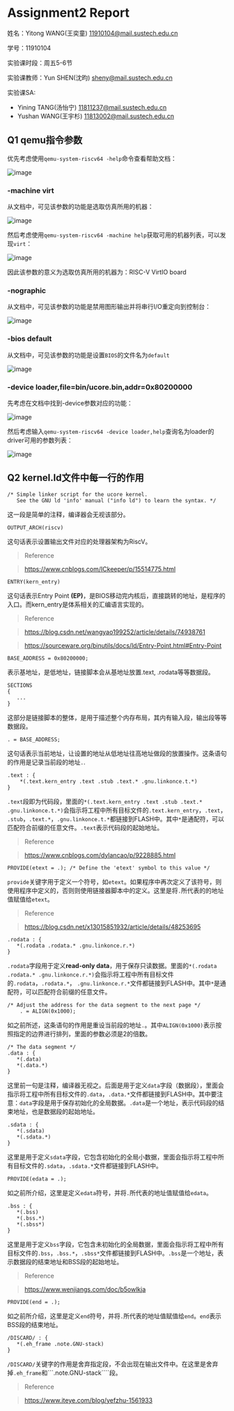 # Assignment2 Report
姓名：Yitong WANG(王奕童) 11910104@mail.sustech.edu.cn

学号：11910104

实验课时段：周五5-6节

实验课教师：Yun SHEN(沈昀) sheny@mail.sustech.edu.cn

实验课SA:
- Yining TANG(汤怡宁) 11811237@mail.sustech.edu.cn
- Yushan WANG(王宇杉) 11813002@mail.sustech.edu.cn

## Q1 qemu指令参数
优先考虑使用```qemu-system-riscv64 -help```命令查看帮助文档：

![image](https://user-images.githubusercontent.com/64548919/156988584-02b4e8e2-35e4-4327-832a-b44c9a37f24e.png)

### -machine virt
从文档中，可见该参数的功能是选取仿真所用的机器：

![image](https://user-images.githubusercontent.com/64548919/156988882-641a7456-0673-4226-b272-2d75bc04bae0.png)

然后考虑使用```qemu-system-riscv64 -machine help```获取可用的机器列表，可以发现```virt```：

![image](https://user-images.githubusercontent.com/64548919/156989010-26f803c3-6c85-4538-b9ca-c10b260f7717.png)

因此该参数的意义为选取仿真所用的机器为：RISC-V VirtIO board

### -nographic

从文档中，可见该参数的功能是禁用图形输出并将串行I/O重定向到控制台：

![image](https://user-images.githubusercontent.com/64548919/156989615-1c8f58ae-bb6c-43d3-9f68-426259d874ad.png)

### -bios default

从文档中，可见该参数的功能是设置```BIOS```的文件名为```default```

![image](https://user-images.githubusercontent.com/64548919/156989952-f8459a73-b353-44bd-8f4d-13cbe3ed051c.png)

### -device loader,file=bin/ucore.bin,addr=0x80200000
先考虑在文档中找到-device参数对应的功能：

![image](https://user-images.githubusercontent.com/64548919/156990435-ce32677a-1da0-4a49-9ad5-52a77dac442b.png)

然后考虑输入```qemu-system-riscv64 -device loader,help```查询名为loader的driver可用的参数列表：

![image](https://user-images.githubusercontent.com/64548919/156990837-c06bf909-cfe3-4c16-b79a-6be209aa3cd6.png)

## Q2 kernel.ld文件中每一行的作用

```
/* Simple linker script for the ucore kernel.
   See the GNU ld 'info' manual ("info ld") to learn the syntax. */
```

这一段是简单的注释，编译器会无视该部分。

```
OUTPUT_ARCH(riscv)
```

这句话表示设置输出文件对应的处理器架构为RiscV。

> Reference

> https://www.cnblogs.com/ICkeeper/p/15514775.html

```
ENTRY(kern_entry)
```

这句话表示Entry Point **(EP)**，是BIOS移动完内核后，直接跳转的地址，是程序的入口。而kern_entry是体系相关的汇编语言实现的。

> Reference

> https://blog.csdn.net/wangyao199252/article/details/74938761

> https://sourceware.org/binutils/docs/ld/Entry-Point.html#Entry-Point

```
BASE_ADDRESS = 0x80200000;
```

表示基地址，是低地址，链接脚本会从基地址放置.text, .rodata等等数据段。


```
SECTIONS
{
   ...
}
```
这部分是链接脚本的整体，是用于描述整个内存布局，其内有输入段，输出段等等数据段。


```
. = BASE_ADDRESS;
```
这句话表示当前地址，让设置的地址从低地址往高地址做段的放置操作。这条语句的作用是记录当前段的地址```.```.

```
.text : {
    *(.text.kern_entry .text .stub .text.* .gnu.linkonce.t.*)
}
```
```.text```段即为代码段，里面的```*(.text.kern_entry .text .stub .text.* .gnu.linkonce.t.*)```会指示将工程中所有目标文件的```.text.kern_entry```，```.text```， ```.stub```，```.text.*```，```.gnu.linkonce.t.*```都链接到FLASH中。其中```*```是通配符，可以匹配符合前缀的任意文件。```.text```表示代码段的起始地址。

> Reference

> https://www.cnblogs.com/dylancao/p/9228885.html

```
PROVIDE(etext = .); /* Define the 'etext' symbol to this value */
```
```provide```关键字用于定义一个符号，如```etext```。如果程序中再次定义了该符号，则使用程序中定义的，否则则使用链接器脚本中的定义。这里是将```.```所代表的的地址值赋值给```etext```。

> Reference

> https://blog.csdn.net/x13015851932/article/details/48253695

```
.rodata : {
   *(.rodata .rodata.* .gnu.linkonce.r.*)
}
```

```.rodata```字段用于定义**read-only data**，用于保存只读数据。里面的```*(.rodata .rodata.* .gnu.linkonce.r.*)```会指示将工程中所有目标文件的```.rodata```，```.rodata.*```， ```.gnu.linkonce.r.*```文件都链接到FLASH中。其中```*```是通配符，可以匹配符合前缀的任意文件。

```
/* Adjust the address for the data segment to the next page */
    . = ALIGN(0x1000);
```

如之前所述，这条语句的作用是重设当前段的地址```.```。其中```ALIGN(0x1000)```表示按照指定的边界进行排列，里面的参数必须是2的倍数。

```
/* The data segment */
.data : {
   *(.data)
   *(.data.*)
}
```

这里前一句是注释，编译器无视之。后面是用于定义```data```字段（数据段），里面会指示将工程中所有目标文件的```.data```，```.data.*```文件都链接到FLASH中。其中要注意：```data```字段是用于保存初始化的全局数据。```.data```是一个地址，表示代码段的结束地址，也是数据段的起始地址。

```
.sdata : {
   *(.sdata)
   *(.sdata.*)
}
```

这里是用于定义```sdata```字段，它包含初始化的全局小数据，里面会指示将工程中所有目标文件的```.sdata```，```.sdata.*```文件都链接到FLASH中。

```
PROVIDE(edata = .);
```

如之前所介绍，这里是定义```edata```符号，并将```.```所代表的地址值赋值给```edata```。

```
.bss : {
   *(.bss)
   *(.bss.*)
   *(.sbss*)
}
```

这里是用于定义```bss```字段，它包含未初始化的全局数据，里面会指示将工程中所有目标文件的```.bss```，```.bss.*```，```.sbss*```文件都链接到FLASH中。```.bss```是一个地址，表示数据段的结束地址和BSS段的起始地址。

> Reference

> https://www.wenjiangs.com/doc/b5owlkja

```
PROVIDE(end = .);
```

如之前所介绍，这里是定义```end```符号，并将```.```所代表的地址值赋值给```end```。```end```表示BSS段的结束地址。

```
/DISCARD/ : {
   *(.eh_frame .note.GNU-stack)
}
```

```/DISCARD/```关键字的作用是舍弃指定段，不会出现在输出文件中。在这里是舍弃掉```.eh_frame```和```.note.GNU-stack````段。

> Reference

> https://www.iteye.com/blog/yefzhu-1561933
